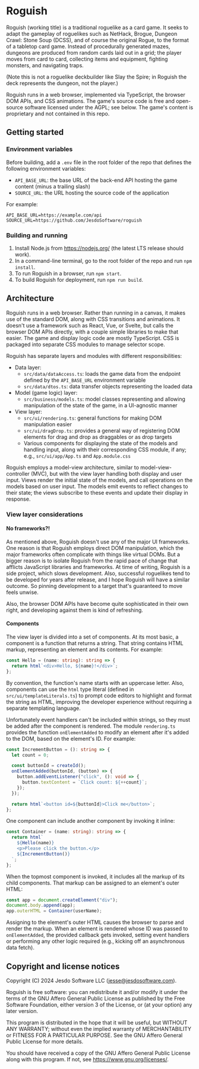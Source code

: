 # Roguish

Roguish (working title) is a traditional roguelike as a card game. It seeks to adapt the gameplay of roguelikes such as NetHack, Brogue, Dungeon Crawl: Stone Soup (DCSS), and of course the original Rogue, to the format of a tabletop card game. Instead of procedurally generated mazes, dungeons are produced from random cards laid out in a grid; the player moves from card to card, collecting items and equipment, fighting monsters, and navigating traps.

(Note this is not a roguelike deckbuilder like Slay the Spire; in Roguish the deck represents the dungeon, not the player.)

Roguish runs in a web browser, implemented via TypeScript, the browser DOM APIs, and CSS animations. The game's source code is free and open-source software licensed under the AGPL; see below. The game's content is proprietary and not contained in this repo.

## Getting started

### Environment variables

Before building, add a `.env` file in the root folder of the repo that defines the following environment variables:

- `API_BASE_URL`: the base URL of the back-end API hosting the game content (minus a trailing slash)
- `SOURCE_URL`: the URL hosting the source code of the application

For example:

```
API_BASE_URL=https://example.com/api
SOURCE_URL=https://github.com/JesdoSoftware/roguish
```

### Building and running

1. Install Node.js from https://nodejs.org/ (the latest LTS release should work).
2. In a command-line terminal, go to the root folder of the repo and run `npm install`.
3. To run Roguish in a browser, run `npm start`.
4. To build Roguish for deployment, run `npm run build`.

## Architecture

Roguish runs in a web browser. Rather than running in a canvas, it makes use of the standard DOM, along with CSS transitions and animations. It doesn't use a framework such as React, Vue, or Svelte, but calls the browser DOM APIs directly, with a couple simple libraries to make that easier. The game and display logic code are mostly TypeScript. CSS is packaged into separate CSS modules to manage selector scope.

Roguish has separate layers and modules with different responsibilities:

- Data layer:
  - `src/data/dataAccess.ts`: loads the game data from the endpoint defined by the `API_BASE_URL` environment variable
  - `src/data/dtos.ts`: data transfer objects representing the loaded data
- Model (game logic) layer:
  - `src/business/models.ts`: model classes representing and allowing manipulation of the state of the game, in a UI-agnostic manner
- View layer:
  - `src/ui/rendering.ts`: general functions for making DOM manipulation easier
  - `src/ui/dragDrop.ts`: provides a general way of registering DOM elements for drag and drop as draggables or as drop targets
  - Various components for displaying the state of the models and handling input, along with their corresponding CSS module, if any; e.g., `src/ui/app/App.ts` and `App.module.css`

Roguish employs a model-view architecture, similar to model-view-controller (MVC), but with the view layer handling both display and user input. Views render the initial state of the models, and call operations on the models based on user input. The models emit events to reflect changes to their state; the views subscribe to these events and update their display in response.

### View layer considerations

#### No frameworks?!

As mentioned above, Roguish doesn't use any of the major UI frameworks. One reason is that Roguish employs direct DOM manipulation, which the major frameworks often complicate with things like virtual DOMs. But a bigger reason is to isolate Roguish from the rapid pace of change that afflicts JavaScript libraries and frameworks. At time of writing, Roguish is a side project, which slows development. Also, successful roguelikes tend to be developed for years after release, and I hope Roguish will have a similar outcome. So pinning development to a target that's guaranteed to move feels unwise.

Also, the browser DOM APIs have become quite sophisticated in their own right, and developing against them is kind of refreshing.

#### Components

The view layer is divided into a set of components. At its most basic, a component is a function that returns a string. That string contains HTML markup, representing an element and its contents. For example:

```typescript
const Hello = (name: string): string => {
  return html`<div>Hello, ${name}!</div>`;
};
```

By convention, the function's name starts with an uppercase letter. Also, components can use the `html` type literal (defined in `src/ui/templateLiterals.ts`) to prompt code editors to highlight and format the string as HTML, improving the developer experience without requiring a separate templating language.

Unfortunately event handlers can't be included within strings, so they must be added after the component is rendered. The module `rendering.ts` provides the function `onElementAdded` to modify an element after it's added to the DOM, based on the element's ID. For example:

```typescript
const IncrementButton = (): string => {
  let count = 0;

  const buttonId = createId();
  onElementAdded(buttonId, (button) => {
    button.addEventListener("click", (): void => {
      button.textContent = `Click count: ${++count}`;
    });
  });

  return html`<button id=${buttonId}>Click me</button>`;
};
```

One component can include another component by invoking it inline:

```typescript
const Container = (name: string): string => {
  return html`
    ${Hello(name)}
    <p>Please click the button.</p>
    ${IncrementButton()}
  `;
};
```

When the topmost component is invoked, it includes all the markup of its child components. That markup can be assigned to an element's outer HTML:

```typescript
const app = document.createElement("div");
document.body.append(app);
app.outerHTML = Container(userName);
```

Assigning to the element's outer HTML causes the browser to parse and render the markup. When an element is rendered whose ID was passed to `onElementAdded`, the provided callback gets invoked, setting event handlers or performing any other logic required (e.g., kicking off an asynchronous data fetch).

## Copyright and license notices

Copyright (C) 2024 Jesdo Software LLC (jesse@jesdosoftware.com).

Roguish is free software: you can redistribute it and/or modify it under the terms of the GNU Affero General Public License as published by the Free Software Foundation, either version 3 of the License, or (at your option) any later version.

This program is distributed in the hope that it will be useful, but WITHOUT ANY WARRANTY; without even the implied warranty of MERCHANTABILITY or FITNESS FOR A PARTICULAR PURPOSE. See the GNU Affero General Public License for more details.

You should have received a copy of the GNU Affero General Public License along with this program. If not, see https://www.gnu.org/licenses/.
